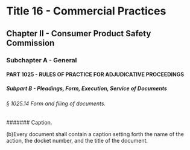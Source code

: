 
# Title 16 - Commercial Practices
## Chapter II - Consumer Product Safety Commission
### Subchapter A - General
#### PART 1025 - RULES OF PRACTICE FOR ADJUDICATIVE PROCEEDINGS
##### Subpart B - Pleadings, Form, Execution, Service of Documents
###### § 1025.14 Form and filing of documents.
####### Caption.

(b)Every document shall contain a caption setting forth the name of the action, the docket number, and the title of the document.
